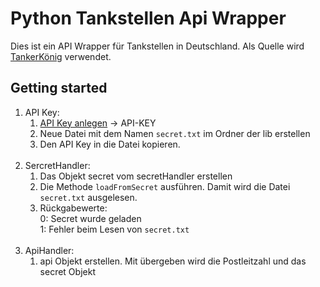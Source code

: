 # Python Tankstellen Api Wrapper 

Dies ist ein API Wrapper für Tankstellen in Deutschland. Als Quelle wird [TankerKönig](https://creativecommons.tankerkoenig.de/) verwendet.

## Getting started
1. API Key: </br>
    1. [API Key anlegen](https://creativecommons.tankerkoenig.de/) -> API-KEY </br>
    2. Neue Datei mit dem Namen `secret.txt` im Ordner der lib erstellen </br>
    3. Den API Key in die Datei kopieren. </br> </br>
2. SercretHandler: </br>
    1. Das Objekt secret vom secretHandler erstellen </br>
    2. Die Methode `loadFromSecret` ausführen. Damit wird die Datei `secret.txt` ausgelesen.
    3. Rückgabewerte: </br>
        0: Secret wurde geladen </br>
        1: Fehler beim Lesen von `secret.txt` </br> </br>
3. ApiHandler:
    1. api Objekt erstellen. Mit übergeben wird die Postleitzahl und das secret Objekt
    

